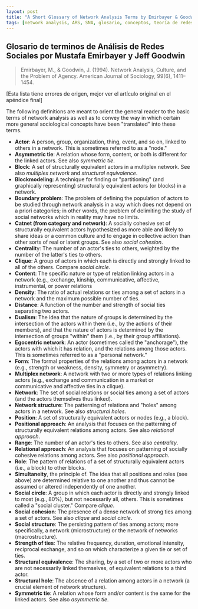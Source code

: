 ```yaml
---
layout: post
title: "A Short Glossary of Network Analysis Terms by Emirbayer & Goodwin"
tags: [network analysis, ARS, SNA, glosario, conceptos, teoría de redes, network theory, sociology]
---
```


## Glosario de terminos de Análisis de Redes Sociales por Mustafa Emirbayer y Jeff Goodwin

>Emirbayer, M., & Goodwin, J. (1994). Network Analysis, Culture, and the Problem of Agency. American Journal of Sociology, 99(6), 1411–1454.

[Esta lista tiene errores de origen, mejor ver el artículo original en el apéndice final]

The following definitions are meant to orient the general reader to the basic terms of network analysis as well as to convey the way in which certain more general sociological concepts have been "translated" into these terms.


- **Actor**: A person, group, organization, thing, event, and so on, linked to others in a network. This is sometimes referred to as a "node."
- **Asymmetric tie**: A relation whose form, content, or both is different for the linked actors. See also *symmetric tie*.
- **Block**: A set of structurally equivalent actors in a multiplex network. See also *multiplex network* and *structural equivalence*.
- **Blockmodeling**: A technique for finding or "partitioning" (and graphically representing) structurally equivalent actors (or blocks) in a network.
- **Boundary problem**: The problem of defining the population of actors to be studied through network analysis in a way which does not depend on a priori categories; in other words, the problem of delimiting the study of social networks which in reality may have no limits.
- **Catnet (from category and network)**: A socially cohesive set of structurally equivalent actors hypothesized as more able and likely to share ideas or a common culture and to engage in collective action than other sorts of real or latent groups. See also *social cohesion*.
- **Centralit**y: The number of an actor's ties to others, weighted by the number of the latter's ties to others.
- **Clique**: A group of actors in which each is directly and strongly linked to all of the others. Compare *social circle*.
- **Content**: The specific nature or type of relation linking actors in a network (e.g., exchange, kinship, communicative, affective, instrumental, or power relations
- **Density**: The ratio of actual relations or ties among a set of actors in a network and the maximum possible number of ties.
- **Distance**: A function of the number and strength of social ties separating two actors.
- **Dualism**: The idea that the nature of groups is determined by the intersection of the actors within them (i.e., by the actions of their members), and that the nature of actors is determined by the intersection of groups "within" them (i.e., by their group affiliations).
- **Egocentric network**: An actor (sometimes called the "anchorage"), the actors with which it has relation, and the relations among those actors. This is sometimes referred to as a "personal network."
- **Form**: The formal properties of the relations among actors in a network (e.g., strength or weakness, density, symmetry or asymmetry).
- **Multiplex network**: A network with two or more types of relations linking actors (e.g., exchange and communication in a market or communicative and affective ties in a clique).
- **Network**: The set of social relations or social ties among a set of actors (and the actors themselves thus linked).
- **Network structure**: The patterning of relations and "holes" among actors in a network. See also *structural holes*.
- **Position**: A set of structurally equivalent actors or nodes (e.g., a block).
- **Positional approach**: An analysis that focuses on the patterning of structurally equivalent relations among actors. See also *relational approach*.
- **Range**: The number of an actor's ties to others. See also *centrality*.
- **Relational approach**: An analysis that focuses on patterning of socially cohesive relations among actors. See also *positional approach*.
- **Role**: The pattern of relations of a set of structurally equivalent actors (i.e., a block) to other blocks.
- **Simultaneity**, the principle of. The idea that all positions and roles (see above) are determined relative to one another and thus cannot be assumed or altered independently of one another.
- **Social circle**: A group in which each actor is directly and strongly linked to most (e.g., 80%), but not necessarily all, others. This is sometimes called a "social cluster." Compare *clique*.
- **Social cohesion**: The presence of a dense network of strong ties among a set of actors. See also *clique* and *social circle*.
- **Social structure**: The persisting pattern of ties among actors; more specifically, a network (microstructure) or the network of networks (macrostructure).
- **Strength of ties**: The relative frequency, duration, emotional intensity, reciprocal exchange, and so on which characterize a given tie or set of ties.
- **Structural equivalence**: The sharing, by a set of two or more actors who are not necessarily linked themselves, of equivalent relations to a third actor.
- **Structural hole**: The absence of a relation among actors in a network (a crucial element of network structure).
- **Symmetric tie**: A relation whose form and/or content is the same for the linked actors. See also *asymmetric tie*.
